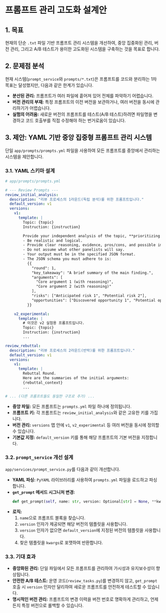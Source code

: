 # 프롬프트 관리 고도화 설계안

## 1. 목표

현재의 단순 `.txt` 파일 기반 프롬프트 관리 시스템을 개선하여, 중앙 집중화된 관리, 버전 관리, 그리고 A/B 테스트가 용이한 고도화된 시스템을 구축하는 것을 목표로 합니다.

## 2. 문제점 분석

현재 시스템(`prompt_service`와 `prompts/*.txt`)은 프롬프트를 코드와 분리하는 1차 목표는 달성했지만, 다음과 같은 한계가 있습니다.
- **분산된 관리:** 프롬프트가 여러 파일에 흩어져 있어 전체를 파악하기 어렵습니다.
- **버전 관리의 부재:** 특정 프롬프트의 이전 버전을 보관하거나, 여러 버전을 동시에 관리하기가 어렵습니다.
- **실험의 어려움:** 새로운 버전의 프롬프트를 테스트(A/B 테스트)하려면 파일명을 변경하고 코드 호출부를 직접 수정해야 하는 번거로움이 있습니다.

## 3. 제안: YAML 기반 중앙 집중형 프롬프트 관리 시스템

단일 `app/prompts/prompts.yml` 파일을 사용하여 모든 프롬프트를 중앙에서 관리하는 시스템을 제안합니다.

### 3.1. YAML 스키마 설계

```yaml
# app/prompts/prompts.yml

# --- Review Prompts ---
review_initial_analysis:
  description: "리뷰 프로세스의 1라운드(독립 분석)를 위한 프롬프트입니다."
  default_version: v1
  versions:
    v1:
      template: |
        Topic: {topic}
        Instruction: {instruction}

        Provide your independent analysis of the topic, **prioritizing the user's specific instruction above.**
        - Be realistic and logical.
        - Provide clear reasoning, evidence, pros/cons, and possible implications.
        - Do not assume what other panelists will say.
        - Your output must be in the specified JSON format.
        - The JSON schema you must adhere to is:
          {{
            "round": 1,
            "key_takeaway": "A brief summary of the main finding.",
            "arguments": [
              "Core argument 1 (with reasoning)",
              "Core argument 2 (with reasoning)"
            ],
            "risks": ["Anticipated risk 1", "Potential risk 2"],
            "opportunities": ["Discovered opportunity 1", "Potential opportunity 2"]
          }}

    v2_experimental:
      template: |
        # 이것은 v2 실험용 프롬프트입니다.
        Topic: {topic}
        Instruction: {instruction}
        ...

review_rebuttal:
  description: "리뷰 프로세스의 2라운드(반박)를 위한 프롬프트입니다."
  default_version: v1
  versions:
    v1:
      template: |
        Rebuttal Round.
        Here are the summaries of the initial arguments:
        {rebuttal_context}
        ...

# ... (다른 프롬프트들도 동일한 구조로 추가) ...
```

- **중앙 파일:** 모든 프롬프트는 `prompts.yml` 파일 하나에 정의됩니다.
- **프롬프트 키:** 각 프롬프트는 `review_initial_analysis`와 같은 고유한 키를 가집니다.
- **버전 관리:** `versions` 맵 안에 `v1`, `v2_experimental` 등 여러 버전을 동시에 정의할 수 있습니다.
- **기본값 지정:** `default_version` 키를 통해 해당 프롬프트의 기본 버전을 지정합니다.

### 3.2. `prompt_service` 개선 설계

`app/services/prompt_service.py`를 다음과 같이 개선합니다.

- **YAML 파싱:** `PyYAML` 라이브러리를 사용하여 `prompts.yml` 파일을 로드하고 파싱합니다.
- **`get_prompt` 메서드 시그니처 변경:**
  ```python
  def get_prompt(self, name: str, version: Optional[str] = None, **kwargs: Any) -> str:
  ```
- **로직:**
  1. `name`으로 프롬프트 블록을 찾습니다.
  2. `version` 인자가 제공되면 해당 버전의 템플릿을 사용합니다.
  3. `version` 인자가 없으면 `default_version`에 지정된 버전의 템플릿을 사용합니다.
  4. 찾은 템플릿을 `kwargs`로 포맷하여 반환합니다.

### 3.3. 기대 효과

- **중앙화된 관리:** 단일 파일에서 모든 프롬프트를 관리하여 가시성과 유지보수성이 향상됩니다.
- **안전한 A/B 테스트:** 운영 코드(`review_tasks.py`)를 변경하지 않고, `get_prompt` 호출 시 `version` 인자만 달리하여 새로운 프롬프트를 안전하게 테스트할 수 있습니다.
- **명시적인 버전 관리:** 프롬프트의 변경 이력을 버전 번호로 명확하게 관리하고, 언제든지 특정 버전으로 롤백할 수 있습니다.
